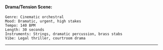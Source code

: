 #### Drama/Tension Scene:
```
Genre: Cinematic orchestral
Mood: Dramatic, urgent, high stakes
Tempo: 140 BPM
Length: 30 seconds
Instruments: Strings, dramatic percussion, brass stabs
Vibe: Legal thriller, courtroom drama
```

---
